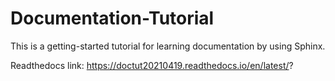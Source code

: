 # Documentation-Tutorial
This is a getting-started tutorial for learning documentation by using Sphinx.

Readthedocs link: https://doctut20210419.readthedocs.io/en/latest/?